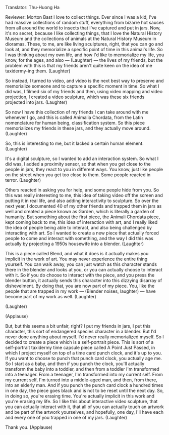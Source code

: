 

Translator: Thu-Huong Ha

Reviewer: Morton Bast
I love to collect things.
Ever since I was a kid, I&#39;ve had massive collections
of random stuff, everything from bizarre hot sauces
from all around the world to insects
that I&#39;ve captured and put in jars.
Now, it&#39;s no secret, because I like collecting things,
that I love the Natural History Museum
and the collections of animals
at the Natural History Museum in dioramas.
These, to me, are like living sculptures, right,
that you can go and look at,
and they memorialize a specific point of time
in this animal&#39;s life.
So I was thinking about my own life,
and how I&#39;d like to memorialize my life, you know,
for the ages, and also — 
(Laughter)
 —
the lives of my friends, but
the problem with this is that my friends aren&#39;t quite keen
on the idea of me taxidermy-ing them. 
(Laughter)

So instead, I turned to video,
and video is the next best way to preserve and memorialize
someone and to capture a specific moment in time.
So what I did was, I filmed six of my friends
and then, using video mapping and video projection,
I created a video sculpture, which was these six friends
projected into jars. 
(Laughter)

So now I have this collection of my friends
I can take around with me whenever I go,
and this is called Animalia Chordata,
from the Latin nomenclature for
human being, classification system.
So this piece memorializes my friends in these jars,
and they actually move around. 
(Laughter)

So, this is interesting to me,
but it lacked a certain human element. 
(Laughter)

It&#39;s a digital sculpture, so I wanted to add
an interaction system. So what I did was,
I added a proximity sensor, so that when you get close
to the people in jars, they react to you in different ways.
You know, just like people on the street
when you get too close to them.
Some people reacted in terror. 
(Laughter)

Others reacted in asking you for help,
and some people hide from you.
So this was really interesting to me, this idea of
taking video off the screen and putting it in real life,
and also adding interactivity to sculpture.
So over the next year, I documented 40 of my other friends
and trapped them in jars as well
and created a piece known as Garden,
which is literally a garden of humanity.
But something about the first piece,
the Animali Chordata piece, kept coming back to me,
this idea of interaction with art,
and I really liked the idea of people being able to interact,
and also being challenged by interacting with art.
So I wanted to create a new piece that actually
forced people to come and interact with something,
and the way I did this was actually by projecting
a 1950s housewife into a blender. 
(Laughter)

This is a piece called Blend, and what it does is
it actually makes you implicit in the work of art.
You may never experience the entire thing yourself.
You can walk away, you can just watch as this character
stands there in the blender and looks at you,
or you can actually choose to interact with it.
So if you do choose to interact with the piece,
and you press the blender button, it actually sends
this character into this dizzying disarray of dishevelment.
By doing that, you are now part of my piece.
You, like the people that are trapped in my work
— (Blender noises, laughter) —
have become part of my work as well. 
(Laughter)


(Laughter)


(Applause)

But, but this seems a bit unfair, right?
I put my friends in jars, I put this character,
this sort of endangered species character in a blender.
But I&#39;d never done anything about myself.
I&#39;d never really memorialized myself.
So I decided to create a piece which is a self-portrait piece.
This is sort of a self-portrait taxidermy time capsule piece
called A Point Just Passed,
in which I project myself on top of a time card punch clock,
and it&#39;s up to you.
If you want to choose to punch that punch card clock,
you actually age me.
So I start as a baby, and then if you punch the clock,
you&#39;ll actually transform the baby into a toddler,
and then from a toddler I&#39;m transformed into a teenager.
From a teenager, I&#39;m transformed into my current self.
From my current self, I&#39;m turned into a middle-aged man,
and then, from there, into an elderly man.
And if you punch the punch card clock a hundred times
in one day, the piece goes black
and is not to be reset until the next day.
So, in doing so, you&#39;re erasing time.
You&#39;re actually implicit in this work
and you&#39;re erasing my life.
So I like this about interactive video sculpture,
that you can actually interact with it,
that all of you can actually touch an artwork
and be part of the artwork yourselves,
and hopefully, one day, I&#39;ll have each and every one of you
trapped in one of my jars. 
(Laughter)

Thank you. 
(Applause)

